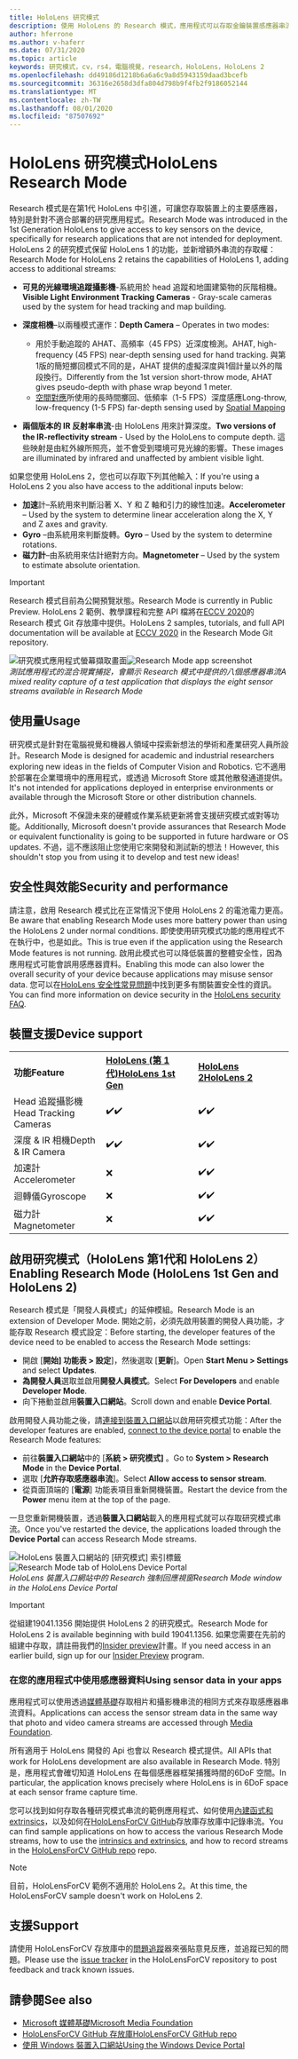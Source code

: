 ```yaml
---
title: HoloLens 研究模式
description: 使用 HoloLens 的 Research 模式，應用程式可以存取金鑰裝置感應器串流（深度、環境追蹤和 IR-反射率）。
author: hferrone
ms.author: v-haferr
ms.date: 07/31/2020
ms.topic: article
keywords: 研究模式，cv，rs4，電腦視覺，research，HoloLens，HoloLens 2
ms.openlocfilehash: dd49186d1218b6a6a6c9a8d5943159daad3bcefb
ms.sourcegitcommit: 36316e2658d3dfa804d798b9f4fb2f9186052144
ms.translationtype: MT
ms.contentlocale: zh-TW
ms.lasthandoff: 08/01/2020
ms.locfileid: "87507692"
---
```

# <a name="hololens-research-mode"></a><span data-ttu-id="a6d62-104">HoloLens 研究模式</span><span class="sxs-lookup"><span data-stu-id="a6d62-104">HoloLens Research Mode</span></span>

<span data-ttu-id="a6d62-105">Research 模式是在第1代 HoloLens 中引進，可讓您存取裝置上的主要感應器，特別是針對不適合部署的研究應用程式。</span><span class="sxs-lookup"><span data-stu-id="a6d62-105">Research Mode was introduced in the 1st Generation HoloLens to give access to key sensors on the device, specifically for research applications that are not intended for deployment.</span></span>  <span data-ttu-id="a6d62-106">HoloLens 2 的研究模式保留 HoloLens 1 的功能，並新增額外串流的存取權：</span><span class="sxs-lookup"><span data-stu-id="a6d62-106">Research Mode for HoloLens 2 retains the capabilities of HoloLens 1, adding access to additional streams:</span></span>

* <span data-ttu-id="a6d62-107">**可見的光線環境追蹤攝影機**-系統用於 head 追蹤和地圖建築物的灰階相機。</span><span class="sxs-lookup"><span data-stu-id="a6d62-107">**Visible Light Environment Tracking Cameras** - Gray-scale cameras used by the system for head tracking and map building.</span></span>
* <span data-ttu-id="a6d62-108">**深度相機**–以兩種模式運作：</span><span class="sxs-lookup"><span data-stu-id="a6d62-108">**Depth Camera** – Operates in two modes:</span></span>  
    + <span data-ttu-id="a6d62-109">用於手動追蹤的 AHAT、高頻率（45 FPS）近深度檢測。</span><span class="sxs-lookup"><span data-stu-id="a6d62-109">AHAT, high-frequency (45 FPS) near-depth sensing used for hand tracking.</span></span> <span data-ttu-id="a6d62-110">與第1版的簡短擲回模式不同的是，AHAT 提供的虛擬深度與1個計量以外的階段換行。</span><span class="sxs-lookup"><span data-stu-id="a6d62-110">Differently from the 1st version short-throw mode, AHAT gives pseudo-depth with phase wrap beyond 1 meter.</span></span> 
    + <span data-ttu-id="a6d62-111">[空間對應](spatial-mapping.md)所使用的長時間擲回、低頻率（1-5 FPS）深度感應</span><span class="sxs-lookup"><span data-stu-id="a6d62-111">Long-throw, low-frequency (1-5 FPS) far-depth sensing used by [Spatial Mapping](spatial-mapping.md)</span></span>

* <span data-ttu-id="a6d62-112">**兩個版本的 IR 反射率串流**-由 HoloLens 用來計算深度。</span><span class="sxs-lookup"><span data-stu-id="a6d62-112">**Two versions of the IR-reflectivity stream** - Used by the HoloLens to compute depth.</span></span> <span data-ttu-id="a6d62-113">這些映射是由紅外線所照亮，並不會受到環境可見光線的影響。</span><span class="sxs-lookup"><span data-stu-id="a6d62-113">These images are illuminated by infrared and unaffected by ambient visible light.</span></span>

<span data-ttu-id="a6d62-114">如果您使用 HoloLens 2，您也可以存取下列其他輸入：</span><span class="sxs-lookup"><span data-stu-id="a6d62-114">If you're using a HoloLens 2 you also have access to the additional inputs below:</span></span>

* <span data-ttu-id="a6d62-115">**加速**計–系統用來判斷沿著 X、Y 和 Z 軸和引力的線性加速。</span><span class="sxs-lookup"><span data-stu-id="a6d62-115">**Accelerometer** – Used by the system to determine linear acceleration along the X, Y and Z axes and gravity.</span></span>
* <span data-ttu-id="a6d62-116">**Gyro** –由系統用來判斷旋轉。</span><span class="sxs-lookup"><span data-stu-id="a6d62-116">**Gyro** – Used by the system to determine rotations.</span></span>
* <span data-ttu-id="a6d62-117">**磁力計**–由系統用來估計絕對方向。</span><span class="sxs-lookup"><span data-stu-id="a6d62-117">**Magnetometer** – Used by the system to estimate absolute orientation.</span></span>

> [!IMPORTANT]
> <span data-ttu-id="a6d62-118">Research 模式目前為公開預覽狀態。</span><span class="sxs-lookup"><span data-stu-id="a6d62-118">Research Mode is currently in Public Preview.</span></span> <span data-ttu-id="a6d62-119">HoloLens 2 範例、教學課程和完整 API 檔將在[ECCV 2020](https://eccv2020.eu/
 )的 Research 模式 Git 存放庫中提供。</span><span class="sxs-lookup"><span data-stu-id="a6d62-119">HoloLens 2 samples, tutorials, and full API documentation will be available at [ECCV 2020](https://eccv2020.eu/
 ) in the Research Mode Git repository.</span></span>

<span data-ttu-id="a6d62-120">![研究模式應用程式螢幕擷取畫面](images/sensor-stream-viewer.jpg)</span><span class="sxs-lookup"><span data-stu-id="a6d62-120">![Research Mode app screenshot](images/sensor-stream-viewer.jpg)</span></span><br>
<span data-ttu-id="a6d62-121">*測試應用程式的混合現實捕捉，會顯示 Research 模式中提供的八個感應器串流*</span><span class="sxs-lookup"><span data-stu-id="a6d62-121">*A mixed reality capture of a test application that displays the eight sensor streams available in Research Mode*</span></span>

## <a name="usage"></a><span data-ttu-id="a6d62-122">使用量</span><span class="sxs-lookup"><span data-stu-id="a6d62-122">Usage</span></span>

<span data-ttu-id="a6d62-123">研究模式是針對在電腦視覺和機器人領域中探索新想法的學術和產業研究人員所設計。</span><span class="sxs-lookup"><span data-stu-id="a6d62-123">Research Mode is designed for academic and industrial researchers exploring new ideas in the fields of Computer Vision and Robotics.</span></span>  <span data-ttu-id="a6d62-124">它不適用於部署在企業環境中的應用程式，或透過 Microsoft Store 或其他散發通道提供。</span><span class="sxs-lookup"><span data-stu-id="a6d62-124">It's not intended for applications deployed in enterprise environments or available through the Microsoft Store or other distribution channels.</span></span>

<span data-ttu-id="a6d62-125">此外，Microsoft 不保證未來的硬體或作業系統更新將會支援研究模式或對等功能。</span><span class="sxs-lookup"><span data-stu-id="a6d62-125">Additionally, Microsoft doesn't provide assurances that Research Mode or equivalent functionality is going to be supported in future hardware or OS updates.</span></span> <span data-ttu-id="a6d62-126">不過，這不應該阻止您使用它來開發和測試新的想法！</span><span class="sxs-lookup"><span data-stu-id="a6d62-126">However, this shouldn't stop you from using it to develop and test new ideas!</span></span>

## <a name="security-and-performance"></a><span data-ttu-id="a6d62-127">安全性與效能</span><span class="sxs-lookup"><span data-stu-id="a6d62-127">Security and performance</span></span>

<span data-ttu-id="a6d62-128">請注意，啟用 Research 模式比在正常情況下使用 HoloLens 2 的電池電力更高。</span><span class="sxs-lookup"><span data-stu-id="a6d62-128">Be aware that enabling Research Mode uses more battery power than using the HoloLens 2 under normal conditions.</span></span> <span data-ttu-id="a6d62-129">即使使用研究模式功能的應用程式不在執行中，也是如此。</span><span class="sxs-lookup"><span data-stu-id="a6d62-129">This is true even if the application using the Research Mode features is not running.</span></span>  <span data-ttu-id="a6d62-130">啟用此模式也可以降低裝置的整體安全性，因為應用程式可能會誤用感應器資料。</span><span class="sxs-lookup"><span data-stu-id="a6d62-130">Enabling this mode can also lower the overall security of your device because applications may misuse sensor data.</span></span>  <span data-ttu-id="a6d62-131">您可以在[HoloLens 安全性常見問題](https://docs.microsoft.com/hololens/hololens-faq-security)中找到更多有關裝置安全性的資訊。</span><span class="sxs-lookup"><span data-stu-id="a6d62-131">You can find more information on device security in the [HoloLens security FAQ](https://docs.microsoft.com/hololens/hololens-faq-security).</span></span>  

## <a name="device-support"></a><span data-ttu-id="a6d62-132">裝置支援</span><span class="sxs-lookup"><span data-stu-id="a6d62-132">Device support</span></span>
<table><span data-ttu-id="a6d62-133">
    <colgroup>
    <col width="33%" />
    <col width="33%" />
    <col width="33%" /> </colgroup>
    </span><span class="sxs-lookup"><span data-stu-id="a6d62-133">
    <colgroup>
    <col width="33%" />
    <col width="33%" />
    <col width="33%" /> </colgroup>
    </span></span><tr>
        <td><span data-ttu-id="a6d62-134"><strong>功能</strong></span><span class="sxs-lookup"><span data-stu-id="a6d62-134"><strong>Feature</strong></span></span></td>
        <td><span data-ttu-id="a6d62-135"><a href="https://docs.microsoft.com/hololens/hololens1-hardware"><strong>HoloLens (第 1 代)</strong></a></span><span class="sxs-lookup"><span data-stu-id="a6d62-135"><a href="https://docs.microsoft.com/hololens/hololens1-hardware"><strong>HoloLens 1st Gen</strong></a></span></span></td>
        <td><span data-ttu-id="a6d62-136"><a href="https://docs.microsoft.com/hololens/hololens2-hardware"><strong>HoloLens 2</strong></a></span><span class="sxs-lookup"><span data-stu-id="a6d62-136"><a href="https://docs.microsoft.com/hololens/hololens2-hardware"><strong>HoloLens 2</strong></a></span></span></td>
    </tr>
     <tr>
        <td><span data-ttu-id="a6d62-137">Head 追蹤攝影機</span><span class="sxs-lookup"><span data-stu-id="a6d62-137">Head Tracking Cameras</span></span></td>
        <td><span data-ttu-id="a6d62-138">✔️</span><span class="sxs-lookup"><span data-stu-id="a6d62-138">✔️</span></span></td>
        <td><span data-ttu-id="a6d62-139">✔️</span><span class="sxs-lookup"><span data-stu-id="a6d62-139">✔️</span></span></td>
    </tr>
    <tr>
        <td><span data-ttu-id="a6d62-140">深度 & IR 相機</span><span class="sxs-lookup"><span data-stu-id="a6d62-140">Depth & IR Camera</span></span></td>
        <td><span data-ttu-id="a6d62-141">✔️</span><span class="sxs-lookup"><span data-stu-id="a6d62-141">✔️</span></span></td>
        <td><span data-ttu-id="a6d62-142">✔️</span><span class="sxs-lookup"><span data-stu-id="a6d62-142">✔️</span></span></td>
    </tr>
    <tr>
        <td><span data-ttu-id="a6d62-143">加速計</span><span class="sxs-lookup"><span data-stu-id="a6d62-143">Accelerometer</span></span></td>
        <td>❌</td>
        <td><span data-ttu-id="a6d62-144">✔️</span><span class="sxs-lookup"><span data-stu-id="a6d62-144">✔️</span></span></td>
    </tr>
    <tr>
        <td><span data-ttu-id="a6d62-145">迴轉儀</span><span class="sxs-lookup"><span data-stu-id="a6d62-145">Gyroscope</span></span></td>
        <td>❌</td>
        <td><span data-ttu-id="a6d62-146">✔️</span><span class="sxs-lookup"><span data-stu-id="a6d62-146">✔️</span></span></td>
    </tr>
    <tr>
        <td><span data-ttu-id="a6d62-147">磁力計</span><span class="sxs-lookup"><span data-stu-id="a6d62-147">Magnetometer</span></span></td>
        <td>❌</td>
        <td><span data-ttu-id="a6d62-148">✔️</span><span class="sxs-lookup"><span data-stu-id="a6d62-148">✔️</span></span></td>
    </tr>
</table>

## <a name="enabling-research-mode-hololens-1st-gen-and-hololens-2"></a><span data-ttu-id="a6d62-149">啟用研究模式（HoloLens 第1代和 HoloLens 2）</span><span class="sxs-lookup"><span data-stu-id="a6d62-149">Enabling Research Mode (HoloLens 1st Gen and HoloLens 2)</span></span>

<span data-ttu-id="a6d62-150">Research 模式是「開發人員模式」的延伸模組。</span><span class="sxs-lookup"><span data-stu-id="a6d62-150">Research Mode is an extension of Developer Mode.</span></span> <span data-ttu-id="a6d62-151">開始之前，必須先啟用裝置的開發人員功能，才能存取 Research 模式設定：</span><span class="sxs-lookup"><span data-stu-id="a6d62-151">Before starting, the developer features of the device need to be enabled to access the Research Mode settings:</span></span> 

* <span data-ttu-id="a6d62-152">開啟 [**開始] 功能表 > 設定**]，然後選取 [**更新**]。</span><span class="sxs-lookup"><span data-stu-id="a6d62-152">Open **Start Menu > Settings** and select **Updates**.</span></span>
* <span data-ttu-id="a6d62-153">**為開發人員**選取並啟用**開發人員模式**。</span><span class="sxs-lookup"><span data-stu-id="a6d62-153">Select **For Developers** and enable **Developer Mode**.</span></span>
* <span data-ttu-id="a6d62-154">向下捲動並啟用**裝置入口網站**。</span><span class="sxs-lookup"><span data-stu-id="a6d62-154">Scroll down and enable **Device Portal**.</span></span>

<span data-ttu-id="a6d62-155">啟用開發人員功能之後，請[連接到裝置入口網站](https://docs.microsoft.com/windows/uwp/debug-test-perf/device-portal-hololens)以啟用研究模式功能：</span><span class="sxs-lookup"><span data-stu-id="a6d62-155">After the developer features  are enabled, [connect to the device portal](https://docs.microsoft.com/windows/uwp/debug-test-perf/device-portal-hololens) to enable the Research Mode features:</span></span>

* <span data-ttu-id="a6d62-156">前往**裝置入口網站**中的 [**系統 > 研究模式]** 。</span><span class="sxs-lookup"><span data-stu-id="a6d62-156">Go to **System > Research Mode** in the **Device Portal**.</span></span>
* <span data-ttu-id="a6d62-157">選取 [**允許存取感應器串流**]。</span><span class="sxs-lookup"><span data-stu-id="a6d62-157">Select **Allow access to sensor stream**.</span></span>
* <span data-ttu-id="a6d62-158">從頁面頂端的 [**電源**] 功能表項目重新開機裝置。</span><span class="sxs-lookup"><span data-stu-id="a6d62-158">Restart the device from the **Power** menu item at the top of the page.</span></span>

<span data-ttu-id="a6d62-159">一旦您重新開機裝置，透過**裝置入口網站**載入的應用程式就可以存取研究模式串流。</span><span class="sxs-lookup"><span data-stu-id="a6d62-159">Once you've restarted the device, the applications loaded through the **Device Portal** can access Research Mode streams.</span></span>

<span data-ttu-id="a6d62-160">![HoloLens 裝置入口網站的 [研究模式] 索引標籤](images/ResearchModeDevPortal.png)</span><span class="sxs-lookup"><span data-stu-id="a6d62-160">![Research Mode tab of HoloLens Device Portal](images/ResearchModeDevPortal.png)</span></span><br>
<span data-ttu-id="a6d62-161">*HoloLens 裝置入口網站中的 Research 強制回應視窗*</span><span class="sxs-lookup"><span data-stu-id="a6d62-161">*Research Mode window in the HoloLens Device Portal*</span></span>

> [!IMPORTANT]
> <span data-ttu-id="a6d62-162">從組建19041.1356 開始提供 HoloLens 2 的研究模式。</span><span class="sxs-lookup"><span data-stu-id="a6d62-162">Research Mode for HoloLens 2 is available beginning with build 19041.1356.</span></span> <span data-ttu-id="a6d62-163">如果您需要在先前的組建中存取，請註冊我們的[Insider preview](https://docs.microsoft.com/hololens/hololens-insider)計畫。</span><span class="sxs-lookup"><span data-stu-id="a6d62-163">If you need access in an earlier build, sign up for our [Insider Preview](https://docs.microsoft.com/hololens/hololens-insider) program.</span></span>

### <a name="using-sensor-data-in-your-apps"></a><span data-ttu-id="a6d62-164">在您的應用程式中使用感應器資料</span><span class="sxs-lookup"><span data-stu-id="a6d62-164">Using sensor data in your apps</span></span>

<span data-ttu-id="a6d62-165">應用程式可以使用透過[媒體基礎](https://msdn.microsoft.com/library/windows/desktop/ms694197)存取相片和攝影機串流的相同方式來存取感應器串流資料。</span><span class="sxs-lookup"><span data-stu-id="a6d62-165">Applications can access the sensor stream data in the same way that photo and video camera streams are accessed through [Media Foundation](https://msdn.microsoft.com/library/windows/desktop/ms694197).</span></span> 

<span data-ttu-id="a6d62-166">所有適用于 HoloLens 開發的 Api 也會以 Research 模式提供。</span><span class="sxs-lookup"><span data-stu-id="a6d62-166">All APIs that work for HoloLens development are also available in Research Mode.</span></span> <span data-ttu-id="a6d62-167">特別是，應用程式會確切知道 HoloLens 在每個感應器框架捕獲時間的6DoF 空間。</span><span class="sxs-lookup"><span data-stu-id="a6d62-167">In particular, the application  knows precisely where HoloLens is in 6DoF space at each sensor frame capture time.</span></span>

<span data-ttu-id="a6d62-168">您可以找到如何存取各種研究模式串流的範例應用程式、如何使用[內建函式和 extrinsics](https://docs.microsoft.com/windows/mixed-reality/locatable-camera#locating-the-device-camera-in-the-world)，以及如何在[HoloLensForCV GitHub](https://github.com/Microsoft/HoloLensForCV)存放庫存放庫中記錄串流。</span><span class="sxs-lookup"><span data-stu-id="a6d62-168">You can find sample applications on how to access the various Research Mode streams, how to use the [intrinsics and extrinsics](https://docs.microsoft.com/windows/mixed-reality/locatable-camera#locating-the-device-camera-in-the-world), and how to record streams in the [HoloLensForCV GitHub repo](https://github.com/Microsoft/HoloLensForCV) repo.</span></span>

 > [!NOTE]
 > <span data-ttu-id="a6d62-169">目前，HoloLensForCV 範例不適用於 HoloLens 2。</span><span class="sxs-lookup"><span data-stu-id="a6d62-169">At this time, the HoloLensForCV sample doesn't work on HoloLens 2.</span></span>

## <a name="support"></a><span data-ttu-id="a6d62-170">支援</span><span class="sxs-lookup"><span data-stu-id="a6d62-170">Support</span></span>

<span data-ttu-id="a6d62-171">請使用 HoloLensForCV 存放庫中的[問題追蹤](https://github.com/Microsoft/HololensForCV/issues)器來張貼意見反應，並追蹤已知的問題。</span><span class="sxs-lookup"><span data-stu-id="a6d62-171">Please use the [issue tracker](https://github.com/Microsoft/HololensForCV/issues) in the HoloLensForCV repository to post feedback and track known issues.</span></span>

## <a name="see-also"></a><span data-ttu-id="a6d62-172">請參閱</span><span class="sxs-lookup"><span data-stu-id="a6d62-172">See also</span></span>

* [<span data-ttu-id="a6d62-173">Microsoft 媒體基礎</span><span class="sxs-lookup"><span data-stu-id="a6d62-173">Microsoft Media Foundation</span></span>](https://msdn.microsoft.com/library/windows/desktop/ms694197)
* [<span data-ttu-id="a6d62-174">HoloLensForCV GitHub 存放庫</span><span class="sxs-lookup"><span data-stu-id="a6d62-174">HoloLensForCV GitHub repo</span></span>](https://github.com/Microsoft/HoloLensForCV)
* [<span data-ttu-id="a6d62-175">使用 Windows 裝置入口網站</span><span class="sxs-lookup"><span data-stu-id="a6d62-175">Using the Windows Device Portal</span></span>](using-the-windows-device-portal.md)
